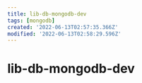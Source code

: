 ```yaml
---
title: lib-db-mongodb-dev
tags: [mongodb]
created: '2022-06-13T02:57:35.366Z'
modified: '2022-06-13T02:58:29.596Z'
---
```


# lib-db-mongodb-dev


